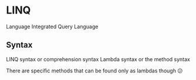 # LINQ

Language Integrated Query Language

## Syntax

LINQ syntax or comprehension syntax
Lambda syntax or the method syntax


There are specific methods that can be found only as lambdas though :confused:
